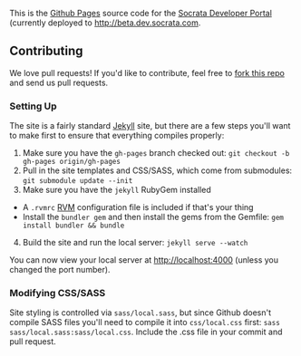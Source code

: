 This is the [Github Pages](http://pages.github.com/) source code for the [Socrata Developer Portal](http://dev.socrata.com) (currently deployed to <http://beta.dev.socrata.com>.

## Contributing

We love pull requests! If you'd like to contribute, feel free to [fork this repo](https://github.com/socrata/dev.socrata.com/fork) and send us pull requests.

### Setting Up

The site is a fairly standard [Jekyll](http://jekyllrb.com/) site, but there are a few steps you'll want to make first to ensure that everything compiles properly:

1. Make sure you have the `gh-pages` branch checked out: `git checkout -b gh-pages origin/gh-pages`
2. Pull in the site templates and CSS/SASS, which come from submodules: `git submodule update --init`
3. Make sure you have the `jekyll` RubyGem installed
  * A `.rvmrc` [RVM](http://rvm.io/) configuration file is included if that's your thing
  * Install the `bundler gem` and then install the gems from the Gemfile: `gem install bundler && bundle`
4. Build the site and run the local server: `jekyll serve --watch`

You can now view your local server at <http://localhost:4000> (unless you changed the port number).

### Modifying CSS/SASS

Site styling is controlled via `sass/local.sass`, but since Github doesn't compile SASS files you'll need to compile it into `css/local.css` first: `sass sass/local.sass:sass/local.css`. Include the .css file in your commit and pull request.
